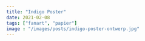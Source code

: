 ```yaml
---
title: "Indigo Poster"
date: 2021-02-08
tags: ["fanart", "papier"]
image : "/images/posts/indigo-poster-ontwerp.jpg"
---
```



